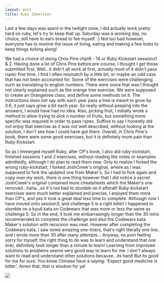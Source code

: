 ```yaml
---
layout: post
title: Ruby Immersion
---
```


Last a few days was spent in the twilight zone, I did actually work pretty hard on ruby, let's try to keep that up.  Saturday was a working day, no choice, still have to earn bread to fee myself. :)  Not too bad however, everyone has to resolve the issue of living, eating and making a few bobs to keep things ticking along!

We had a choice of doing Chris Pine chpt9 - 14 or Ruby Kickstart sessions1 & 2.  Having done a lot of Chris Pine before pre-course, I thought I get those submitted first.  Well...it didn't all work at first, actually most of it didn't pass rspec first time.  I find I often mismatch by a little bit, or maybe an odd case that has not been accounted for.  Some of the exercises were challenging such as translating to english numbers.  There were some that was I thought not clearly explained such as the orange tree exercise.  We were supposed to create an Orangetree class, and define some methods on it.  The instructions does not say with each year pass a tree is meant to grow by 0.6, it just says grow a bit each year.  So really without peeping into the answers, I would have had no idea.  Also, picking fruit, I initially wrote a method to allow trying to pick *n* number of fruits, but something more specific was required in order to pass rspec.  Suffice to say I honestly did not enjoy that exercise as it was not well described, without looking at the solution, I don't see how I could have got there.  Overall, in Chris Pine's book, there were some good exercises, but it is definitely more pain than Ruby Kickstart.

So as I immerged myself Ruby, after CP's book, I also did ruby-kickstart, finished sessions 1 and 2 exercises, without reading the notes or examples admittedly, although I do plan to read them now.  Only to realize I forked the wrong ruby-kickstart, I forked JoshCreek's original, where as I was supposed to fork the updated one from Maker's.  So I had to fork again and copy over my work, there is one thing however that I did notice a _secret_: JoshCreek's original contained more cheatsheets which the Maker's one removed...haha...so it's not bad to stumble on it afterall!  Ruby-kickstart exercises were much better explained and precise, I enjoyed them more than CP's, and yes it took a great deal less time to complete.  Although now I have moved onto session3, and challenge 5 is a right killer!  I happened to stumble on a kyu4 kata on Codewars that was more or less the same as challenge 5.  So in the end, it took me embarrasingly longer than the 30 mins recommended to complete the challenge and also the Codewars kata.  Maker's solution with recursion was neat.  However after completing the Codewars kata, I saw some amazing one-liners, that's right literally one line, and I wrote more than 30 after many attempts... Anyway, no poin feeling sorry for myself, the right thing to do was to learn and understand that one liner, definitely took longer than a minute to learn!  Learning from improved solutions to problems seems very good way to learn for me.  I don't always want to read and understand other solutions because...its hard!  But its good for me for sure.  You know Chinese have a saying:  'Expect good medicine is bitter', Amen that, that is wisdom for ya!

![](http://cdn.meme.am/instances/500x/57782504.jpg)


